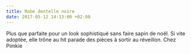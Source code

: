 ```yaml
---
title: Robe dentelle noire
date: 2017-05-12 14:13:00 +02:00
---
```


Plus que parfaite pour un look sophistiqué sans faire sapin de noël. Si vite adoptée, elle trône au hit parade des pièces à sortir au réveillon. Chez Pimkie 